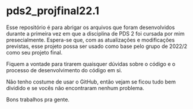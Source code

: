 # pds2_projfinal22.1

Esse repositório é para abrigar os arquivos que foram desenvolvidos durante a primeira vez em que a disciplina de PDS 2 foi cursada por mim presecialmente.
Espera-se que, com as atualizações e modificações previstas, esse projeto possa ser usado como base pelo grupo de 2022/2 como seu projeto final.

Fiquem a vontade para tirarem quaisquer dúvidas sobre o código e o processo de desenvolvimento do código em si. 

Não tenho costume de usar o GitHub, então vejam se ficou tudo bem dividido e se vocês não encontraram nenhum problema. 

Bons trabalhos pra gente. 
